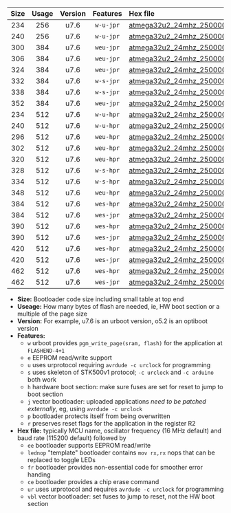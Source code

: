 |Size|Usage|Version|Features|Hex file|
|:-:|:-:|:-:|:-:|:--|
|234|256|u7.6|`w-u-jpr`|[atmega32u2_24mhz_250000bps_ur_vbl.hex](https://raw.githubusercontent.com/stefanrueger/urboot/main//atmega32u2_24mhz_250000bps_ur_vbl.hex)|
|240|256|u7.6|`w-u-jpr`|[atmega32u2_24mhz_250000bps_lednop_ur_vbl.hex](https://raw.githubusercontent.com/stefanrueger/urboot/main//atmega32u2_24mhz_250000bps_lednop_ur_vbl.hex)|
|300|384|u7.6|`weu-jpr`|[atmega32u2_24mhz_250000bps_ee_ur_vbl.hex](https://raw.githubusercontent.com/stefanrueger/urboot/main//atmega32u2_24mhz_250000bps_ee_ur_vbl.hex)|
|306|384|u7.6|`weu-jpr`|[atmega32u2_24mhz_250000bps_ee_lednop_ur_vbl.hex](https://raw.githubusercontent.com/stefanrueger/urboot/main//atmega32u2_24mhz_250000bps_ee_lednop_ur_vbl.hex)|
|324|384|u7.6|`weu-jpr`|[atmega32u2_24mhz_250000bps_ee_lednop_fr_ur_vbl.hex](https://raw.githubusercontent.com/stefanrueger/urboot/main//atmega32u2_24mhz_250000bps_ee_lednop_fr_ur_vbl.hex)|
|332|384|u7.6|`w-s-jpr`|[atmega32u2_24mhz_250000bps_vbl.hex](https://raw.githubusercontent.com/stefanrueger/urboot/main//atmega32u2_24mhz_250000bps_vbl.hex)|
|338|384|u7.6|`w-s-jpr`|[atmega32u2_24mhz_250000bps_lednop_vbl.hex](https://raw.githubusercontent.com/stefanrueger/urboot/main//atmega32u2_24mhz_250000bps_lednop_vbl.hex)|
|352|384|u7.6|`weu-jpr`|[atmega32u2_24mhz_250000bps_ee_lednop_fr_ce_ur_vbl.hex](https://raw.githubusercontent.com/stefanrueger/urboot/main//atmega32u2_24mhz_250000bps_ee_lednop_fr_ce_ur_vbl.hex)|
|234|512|u7.6|`w-u-hpr`|[atmega32u2_24mhz_250000bps_ur.hex](https://raw.githubusercontent.com/stefanrueger/urboot/main//atmega32u2_24mhz_250000bps_ur.hex)|
|240|512|u7.6|`w-u-hpr`|[atmega32u2_24mhz_250000bps_lednop_ur.hex](https://raw.githubusercontent.com/stefanrueger/urboot/main//atmega32u2_24mhz_250000bps_lednop_ur.hex)|
|296|512|u7.6|`weu-hpr`|[atmega32u2_24mhz_250000bps_ee_ur.hex](https://raw.githubusercontent.com/stefanrueger/urboot/main//atmega32u2_24mhz_250000bps_ee_ur.hex)|
|302|512|u7.6|`weu-hpr`|[atmega32u2_24mhz_250000bps_ee_lednop_ur.hex](https://raw.githubusercontent.com/stefanrueger/urboot/main//atmega32u2_24mhz_250000bps_ee_lednop_ur.hex)|
|320|512|u7.6|`weu-hpr`|[atmega32u2_24mhz_250000bps_ee_lednop_fr_ur.hex](https://raw.githubusercontent.com/stefanrueger/urboot/main//atmega32u2_24mhz_250000bps_ee_lednop_fr_ur.hex)|
|328|512|u7.6|`w-s-hpr`|[atmega32u2_24mhz_250000bps.hex](https://raw.githubusercontent.com/stefanrueger/urboot/main//atmega32u2_24mhz_250000bps.hex)|
|334|512|u7.6|`w-s-hpr`|[atmega32u2_24mhz_250000bps_lednop.hex](https://raw.githubusercontent.com/stefanrueger/urboot/main//atmega32u2_24mhz_250000bps_lednop.hex)|
|348|512|u7.6|`weu-hpr`|[atmega32u2_24mhz_250000bps_ee_lednop_fr_ce_ur.hex](https://raw.githubusercontent.com/stefanrueger/urboot/main//atmega32u2_24mhz_250000bps_ee_lednop_fr_ce_ur.hex)|
|384|512|u7.6|`wes-hpr`|[atmega32u2_24mhz_250000bps_ee.hex](https://raw.githubusercontent.com/stefanrueger/urboot/main//atmega32u2_24mhz_250000bps_ee.hex)|
|384|512|u7.6|`wes-jpr`|[atmega32u2_24mhz_250000bps_ee_vbl.hex](https://raw.githubusercontent.com/stefanrueger/urboot/main//atmega32u2_24mhz_250000bps_ee_vbl.hex)|
|390|512|u7.6|`wes-hpr`|[atmega32u2_24mhz_250000bps_ee_lednop.hex](https://raw.githubusercontent.com/stefanrueger/urboot/main//atmega32u2_24mhz_250000bps_ee_lednop.hex)|
|390|512|u7.6|`wes-jpr`|[atmega32u2_24mhz_250000bps_ee_lednop_vbl.hex](https://raw.githubusercontent.com/stefanrueger/urboot/main//atmega32u2_24mhz_250000bps_ee_lednop_vbl.hex)|
|420|512|u7.6|`wes-hpr`|[atmega32u2_24mhz_250000bps_ee_lednop_fr.hex](https://raw.githubusercontent.com/stefanrueger/urboot/main//atmega32u2_24mhz_250000bps_ee_lednop_fr.hex)|
|420|512|u7.6|`wes-jpr`|[atmega32u2_24mhz_250000bps_ee_lednop_fr_vbl.hex](https://raw.githubusercontent.com/stefanrueger/urboot/main//atmega32u2_24mhz_250000bps_ee_lednop_fr_vbl.hex)|
|462|512|u7.6|`wes-hpr`|[atmega32u2_24mhz_250000bps_ee_lednop_fr_ce.hex](https://raw.githubusercontent.com/stefanrueger/urboot/main//atmega32u2_24mhz_250000bps_ee_lednop_fr_ce.hex)|
|462|512|u7.6|`wes-jpr`|[atmega32u2_24mhz_250000bps_ee_lednop_fr_ce_vbl.hex](https://raw.githubusercontent.com/stefanrueger/urboot/main//atmega32u2_24mhz_250000bps_ee_lednop_fr_ce_vbl.hex)|

- **Size:** Bootloader code size including small table at top end
- **Useage:** How many bytes of flash are needed, ie, HW boot section or a multiple of the page size
- **Version:** For example, u7.6 is an urboot version, o5.2 is an optiboot version
- **Features:**
  + `w` urboot provides `pgm_write_page(sram, flash)` for the application at `FLASHEND-4+1`
  + `e` EEPROM read/write support
  + `u` uses urprotocol requiring `avrdude -c urclock` for programming
  + `s` uses skeleton of STK500v1 protocol; `-c urclock` and `-c arduino` both work
  + `h` hardware boot section: make sure fuses are set for reset to jump to boot section
  + `j` vector bootloader: uploaded applications *need to be patched externally*, eg, using `avrdude -c urclock`
  + `p` bootloader protects itself from being overwritten
  + `r` preserves reset flags for the application in the register R2
- **Hex file:** typically MCU name, oscillator frequency (16 MHz default) and baud rate (115200 default) followed by
  + `ee` bootloader supports EEPROM read/write
  + `lednop` "template" bootloader contains `mov rx,rx` nops that can be replaced to toggle LEDs
  + `fr` bootloader provides non-essential code for smoother error handing
  + `ce` bootloader provides a chip erase command
  + `ur` uses urprotocol and requires `avrdude -c urclock` for programming
  + `vbl` vector bootloader: set fuses to jump to reset, not the HW boot section
